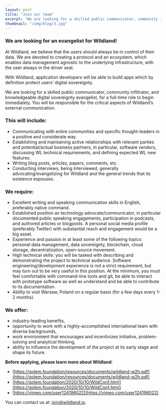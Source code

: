 ```yaml
---
layout: post
title: "Join our team"
excerpt: "We are looking for a skilled public communicator, community infiltrator, and knowledgeable digital sovereignty evangelist, as an evangelist for Wildland."
thumbnail: "/img/blog/3.jpg"
---
```


### We are looking for an evangelist for Wildland!

At Wildland, we believe that the users should always be in control of their data. We are devoted to creating a protocol and an ecosystem, which enables data management agnostic to the underlying infrastructure, with the user always in the driver seat.

With Wildland, application developers will be able to build apps which by definition protect users’ digital sovereignty.

We are looking for a skilled public communicator, community infiltrator, and knowledgeable digital sovereignty evangelist, for a full-time role to begin immediately. You will be responsible for the critical aspects of Wildland’s external communication.

### This will include:

- Communicating with entire communities and specific thought-leaders in a positive and considerate way.
- Establishing and maintaining active relationships with relevant parties and potential/actual business partners, in particular, software vendors, discussing WL technical requirements, and defining expected WL new features.
- Writing blog posts, articles, papers, comments, etc.
- Conducting interviews, being interviewed, generally advocating/evangelizing for Wildland and the general trends that its existence espouses.

### We require:

- Excellent writing and speaking communication skills in English, preferably native command.
- Established position as technology advocate/communicator, in particular documented public speaking engagements, participation in podcasts, and authored articles or blogposts. A personal social media profile (preferably Twitter) with substantial reach and engagement would be a big asset.
- Experience and passion in at least some of the following topics: personal data management, data sovereignty, blockchain, cloud storage, decentralization, open-source movement.
- High technical skills: you will be tasked with describing and demonstrating the project to technical audience. Software engineering/development experience is not a strict requirement, but may turn out to be very useful in this position. At the minimum, you must feel comfortable with command-line tools and git, be able to interact with prototype software as well as understand and be able to contribute to its documentation.
- Ability to visit Warsaw, Poland on a regular basis (for a few days every 1-2 months).

### We offer:

- industry-leading benefits,
- opportunity to work with a highly-accomplished international team with diverse backgrounds,
- work environment that encourages and incentivizes initiative, problem-solving and analytical thinking,
- ability to influence the development of the project at its early stage and shape its future.

**Before applying, please learn more about Wildland**:

- [https://golem.foundation/resources/documents/wildland-w2h.pdf](https://golem.foundation/resources/documents/wildland-w2h.pdf)
- [https://golem.foundation/2020/10/10/WildCon1.html](https://golem.foundation/2020/10/10/WildCon1.html)
- [https://vimeo.com/user124198022](https://vimeo.com/user124198022)

You can contact us at: [join@wildland.io](mailto:join@wildland.io).
